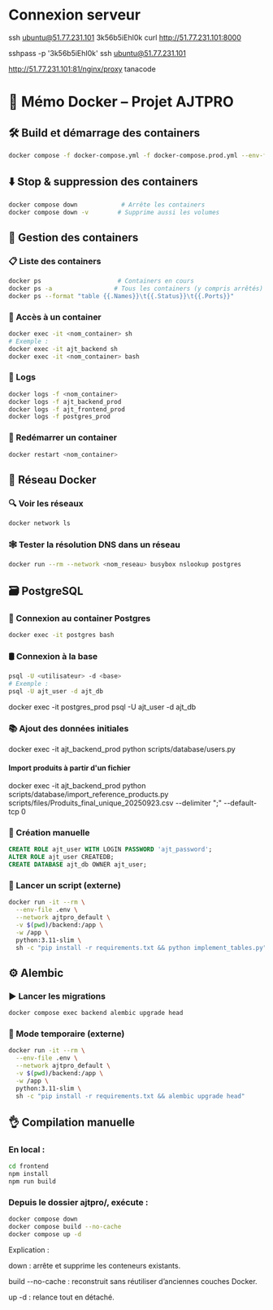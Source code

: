 # Connexion serveur 
ssh ubuntu@51.77.231.101
3k56b5iEhI0k
curl http://51.77.231.101:8000

sshpass -p '3k56b5iEhI0k' ssh ubuntu@51.77.231.101


http://51.77.231.101:81/nginx/proxy
tanacode

# 📘 Mémo Docker – Projet AJTPRO

## 🛠️ Build et démarrage des containers
```bash
docker compose -f docker-compose.yml -f docker-compose.prod.yml --env-file .env up -d --build
```

## ⬇️ Stop & suppression des containers
```bash
docker compose down            # Arrête les containers
docker compose down -v        # Supprime aussi les volumes
```

## 🐳 Gestion des containers

### 📋 Liste des containers
```bash
docker ps                     # Containers en cours
docker ps -a                 # Tous les containers (y compris arrêtés)
docker ps --format "table {{.Names}}\t{{.Status}}\t{{.Ports}}"
```

### 🚪 Accès à un container
```bash
docker exec -it <nom_container> sh
# Exemple :
docker exec -it ajt_backend sh
docker exec -it <nom_container> bash
```

### 📜 Logs
```bash
docker logs -f <nom_container> 
docker logs -f ajt_backend_prod
docker logs -f ajt_frontend_prod
docker logs -f postgres_prod
```

### 🔄 Redémarrer un container
```bash
docker restart <nom_container>
```

## 🧱 Réseau Docker

### 🔍 Voir les réseaux
```bash
docker network ls
```

### 🕸️ Tester la résolution DNS dans un réseau
```bash
docker run --rm --network <nom_reseau> busybox nslookup postgres
```

## 🗃️ PostgreSQL

### 🔐 Connexion au container Postgres
```bash
docker exec -it postgres bash
```

### 🛢️ Connexion à la base
```bash
psql -U <utilisateur> -d <base>
# Exemple :
psql -U ajt_user -d ajt_db
```
docker exec -it postgres_prod psql -U ajt_user -d ajt_db


### 📚 Ajout des données initiales
docker exec -it ajt_backend_prod python scripts/database/users.py
#### Import produits à partir d'un fichier
docker exec -it ajt_backend_prod python scripts/database/import_reference_products.py scripts/files/Produits_final_unique_20250923.csv --delimiter ";" --default-tcp 0


### 🔧 Création manuelle
```sql
CREATE ROLE ajt_user WITH LOGIN PASSWORD 'ajt_password';
ALTER ROLE ajt_user CREATEDB;
CREATE DATABASE ajt_db OWNER ajt_user;
```

### 🧪 Lancer un script (externe)
```bash
docker run -it --rm \
  --env-file .env \
  --network ajtpro_default \
  -v $(pwd)/backend:/app \
  -w /app \
  python:3.11-slim \
  sh -c "pip install -r requirements.txt && python implement_tables.py"
```

## ⚙️ Alembic

### ▶️ Lancer les migrations
```bash
docker compose exec backend alembic upgrade head
```

### 🧪 Mode temporaire (externe)
```bash
docker run -it --rm \
  --env-file .env \
  --network ajtpro_default \
  -v $(pwd)/backend:/app \
  -w /app \
  python:3.11-slim \
  sh -c "pip install -r requirements.txt && alembic upgrade head"
```

## 👌 Compilation manuelle

### En local : 
```bash
cd frontend
npm install
npm run build
```


### Depuis le dossier ajtpro/, exécute :

```bash
docker compose down
docker compose build --no-cache
docker compose up -d
```
Explication :

down : arrête et supprime les conteneurs existants.

build --no-cache : reconstruit sans réutiliser d’anciennes couches Docker.

up -d : relance tout en détaché.



